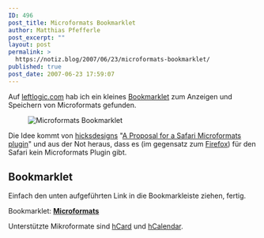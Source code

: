 ```yaml
---
ID: 496
post_title: Microformats Bookmarklet
author: Matthias Pfefferle
post_excerpt: ""
layout: post
permalink: >
  https://notiz.blog/2007/06/23/microformats-bookmarklet/
published: true
post_date: 2007-06-23 17:59:07
---
```

<!-- wp:paragraph -->
<p>Auf <a href="http://leftlogic.com/lounge/articles/microformats_bookmarklet">leftlogic.com</a> hab ich ein kleines <a href="http://de.wikipedia.org/wiki/Bookmarklet">Bookmarklet</a> zum Anzeigen und Speichern von Microformats gefunden.</p>
<!-- /wp:paragraph -->

<!-- wp:image {"align":"center"} -->
<figure class="wp-block-image aligncenter"><img src="https://notiz.blog/wp-content/uploads/2007/06/mac_microformat.jpg" alt="Microformats Bookmarklet" /></figure>
<!-- /wp:image -->

<!-- wp:paragraph -->
<p>Die Idee kommt von <a href="http://www.hicksdesign.co.uk">hicksdesigns</a> "<a href="http://www.hicksdesign.co.uk/journal/a-proposal-for-a-safari-microformats-plugin">A Proposal for a Safari Microformats plugin</a>" und aus der Not heraus, dass es (im gegensatz zum <a href="https://notiz.blog/2007/01/03/tails-vs-operator/">Firefox</a>) für den Safari kein Microformats Plugin gibt.</p>
<!-- /wp:paragraph -->

<!-- wp:heading -->
<h2>Bookmarklet</h2>
<!-- /wp:heading -->

<!-- wp:paragraph -->
<p>Einfach den unten aufgeführten Link in die Bookmarkleiste ziehen, fertig.</p>
<!-- /wp:paragraph -->

<!-- wp:paragraph -->
<p>Bookmarklet: <strong><a href="javascript:if%20(!document.getElementById('MF_jq'))%20{var%20q=document.createElement('script');q.setAttribute('id',%20'MF_jq');q.setAttribute('src',%20'http://code.jquery.com/jquery-latest.pack.js');document.getElementsByTagName('body')[0].appendChild(q);}%20var%20s=document.createElement('script');s.setAttribute('id','MF_loader');%20s.setAttribute('src',%20'http://leftlogic.com/js/microformats.js');document.getElementsByTagName('head')[0].appendChild(s);void(s);">Microformats</a></strong></p>
<!-- /wp:paragraph -->

<!-- wp:paragraph -->
<p>Unterstützte Mikroformate sind <a href="http://microformats.org/wiki/hCard">hCard</a> und <a href="http://microformats.org/wiki/hCalendar">hCalendar</a>.</p>
<!-- /wp:paragraph -->